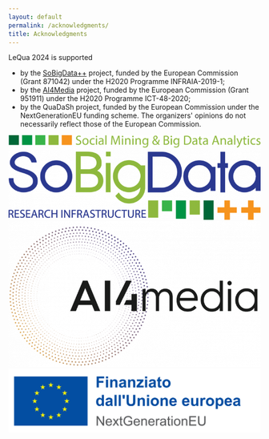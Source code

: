 ```yaml
---
layout: default
permalink: /acknowledgments/
title: Acknowledgments
---
```



LeQua 2024 is supported 
* by the [SoBigData++](https://plusplus.sobigdata.eu) project, funded by the European Commission (Grant 871042) under the H2020 Programme INFRAIA-2019-1;
* by the [AI4Media](https://www.ai4media.eu) project, funded by the European Commission (Grant 951911) under the H2020 Programme ICT-48-2020;
* by the QuaDaSh project, funded by the European Commission under the NextGenerationEU funding scheme.
The organizers' opinions do not necessarily reflect those of the European Commission.

![SoBigData](https://github.com/LeQua2024/lequa2024.github.io/blob/main/SoBigData.png)
![AI4Media](https://github.com/LeQua2024/lequa2024.github.io/blob/main/AI4Media.png)
![NextGenerationEU](https://github.com/LeQua2024/lequa2024.github.io/blob/main/IT%20Finanziato%20dall'Unione%20europea_BLUE_GREY.png)

